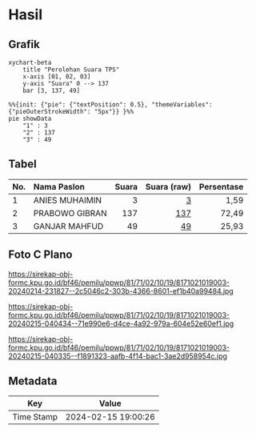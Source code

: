 # Hasil

## Grafik

```mermaid
xychart-beta
    title "Perolehan Suara TPS"
    x-axis [01, 02, 03]
    y-axis "Suara" 0 --> 137
    bar [3, 137, 49]
```

```mermaid
%%{init: {"pie": {"textPosition": 0.5}, "themeVariables": {"pieOuterStrokeWidth": "5px"}} }%%
pie showData
    "1" : 3
    "2" : 137
    "3" : 49
```

## Tabel

| No. | Nama Paslon    | Suara | Suara (raw) | Persentase |
|:--- |:-------------- | -----:| -----------:| ----------:|
| 1   | ANIES MUHAIMIN | 3     | [3][p-1]    | 1,59       |
| 2   | PRABOWO GIBRAN | 137   | [137][p-2]  | 72,49      |
| 3   | GANJAR MAHFUD  | 49    | [49][p-3]   | 25,93      |


[p-1]: https://github.com/gigit-pemilu/pemilu-2024-81-maluku/blob/main/pilpres/hitung-suara/sub/81-maluku/sub/71-kota-ambon/sub/02-sirimau/sub/1019-ahusen/sub/003-tps/sub/paslon-1.txt
[p-2]: https://github.com/gigit-pemilu/pemilu-2024-81-maluku/blob/main/pilpres/hitung-suara/sub/81-maluku/sub/71-kota-ambon/sub/02-sirimau/sub/1019-ahusen/sub/003-tps/sub/paslon-2.txt
[p-3]: https://github.com/gigit-pemilu/pemilu-2024-81-maluku/blob/main/pilpres/hitung-suara/sub/81-maluku/sub/71-kota-ambon/sub/02-sirimau/sub/1019-ahusen/sub/003-tps/sub/paslon-3.txt

## Foto C Plano

https://sirekap-obj-formc.kpu.go.id/bf46/pemilu/ppwp/81/71/02/10/19/8171021019003-20240214-231827--2c5046c2-303b-4366-8601-ef1b40a99484.jpg

https://sirekap-obj-formc.kpu.go.id/bf46/pemilu/ppwp/81/71/02/10/19/8171021019003-20240215-040434--71e990e6-d4ce-4a92-979a-604e52e60ef1.jpg

https://sirekap-obj-formc.kpu.go.id/bf46/pemilu/ppwp/81/71/02/10/19/8171021019003-20240215-040335--f1891323-aafb-4f14-bac1-3ae2d958954c.jpg


## Metadata

| Key        | Value               |
| ---------- | ------------------- |
| Time Stamp | 2024-02-15 19:00:26 |



